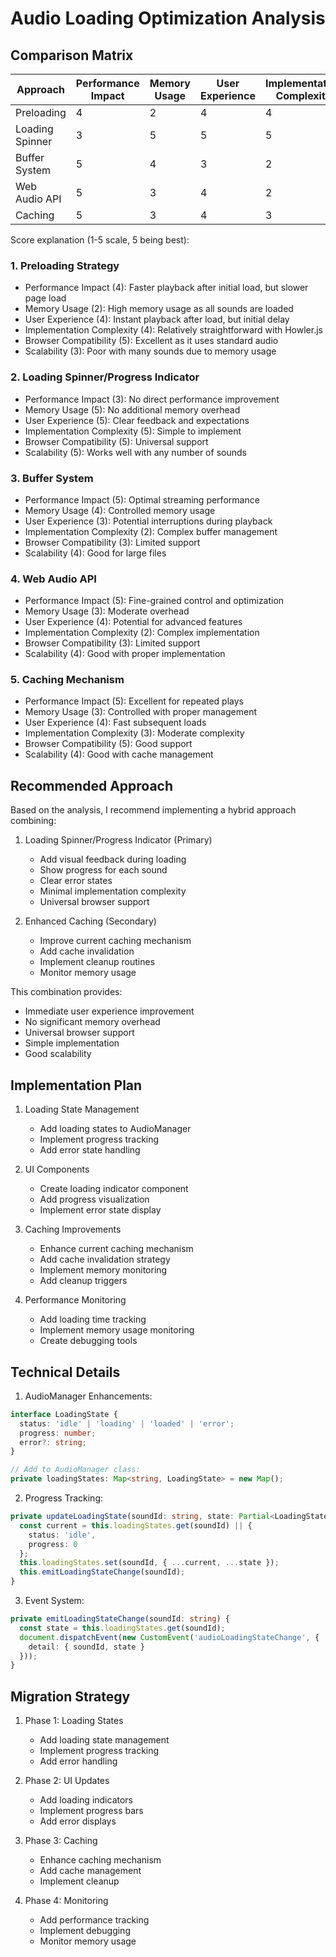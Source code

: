 # Audio Loading Optimization Analysis

## Comparison Matrix

| Approach | Performance Impact | Memory Usage | User Experience | Implementation Complexity | Browser Compatibility | Scalability | Total Score |
|----------|-------------------|--------------|-----------------|------------------------|---------------------|-------------|-------------|
| Preloading | 4 | 2 | 4 | 4 | 5 | 3 | 22 |
| Loading Spinner | 3 | 5 | 5 | 5 | 5 | 5 | 28 |
| Buffer System | 5 | 4 | 3 | 2 | 3 | 4 | 21 |
| Web Audio API | 5 | 3 | 4 | 2 | 3 | 4 | 21 |
| Caching | 5 | 3 | 4 | 3 | 5 | 4 | 24 |

Score explanation (1-5 scale, 5 being best):

### 1. Preloading Strategy
- Performance Impact (4): Faster playback after initial load, but slower page load
- Memory Usage (2): High memory usage as all sounds are loaded
- User Experience (4): Instant playback after load, but initial delay
- Implementation Complexity (4): Relatively straightforward with Howler.js
- Browser Compatibility (5): Excellent as it uses standard audio
- Scalability (3): Poor with many sounds due to memory usage

### 2. Loading Spinner/Progress Indicator
- Performance Impact (3): No direct performance improvement
- Memory Usage (5): No additional memory overhead
- User Experience (5): Clear feedback and expectations
- Implementation Complexity (5): Simple to implement
- Browser Compatibility (5): Universal support
- Scalability (5): Works well with any number of sounds

### 3. Buffer System
- Performance Impact (5): Optimal streaming performance
- Memory Usage (4): Controlled memory usage
- User Experience (3): Potential interruptions during playback
- Implementation Complexity (2): Complex buffer management
- Browser Compatibility (3): Limited support
- Scalability (4): Good for large files

### 4. Web Audio API
- Performance Impact (5): Fine-grained control and optimization
- Memory Usage (3): Moderate overhead
- User Experience (4): Potential for advanced features
- Implementation Complexity (2): Complex implementation
- Browser Compatibility (3): Limited support
- Scalability (4): Good with proper implementation

### 5. Caching Mechanism
- Performance Impact (5): Excellent for repeated plays
- Memory Usage (3): Controlled with proper management
- User Experience (4): Fast subsequent loads
- Implementation Complexity (3): Moderate complexity
- Browser Compatibility (5): Good support
- Scalability (4): Good with cache management

## Recommended Approach

Based on the analysis, I recommend implementing a hybrid approach combining:

1. Loading Spinner/Progress Indicator (Primary)
   - Add visual feedback during loading
   - Show progress for each sound
   - Clear error states
   - Minimal implementation complexity
   - Universal browser support

2. Enhanced Caching (Secondary)
   - Improve current caching mechanism
   - Add cache invalidation
   - Implement cleanup routines
   - Monitor memory usage

This combination provides:
- Immediate user experience improvement
- No significant memory overhead
- Universal browser support
- Simple implementation
- Good scalability

## Implementation Plan

1. Loading State Management
   - Add loading states to AudioManager
   - Implement progress tracking
   - Add error state handling

2. UI Components
   - Create loading indicator component
   - Add progress visualization
   - Implement error state display

3. Caching Improvements
   - Enhance current caching mechanism
   - Add cache invalidation strategy
   - Implement memory monitoring
   - Add cleanup triggers

4. Performance Monitoring
   - Add loading time tracking
   - Implement memory usage monitoring
   - Create debugging tools

## Technical Details

1. AudioManager Enhancements:
```typescript
interface LoadingState {
  status: 'idle' | 'loading' | 'loaded' | 'error';
  progress: number;
  error?: string;
}

// Add to AudioManager class:
private loadingStates: Map<string, LoadingState> = new Map();
```

2. Progress Tracking:
```typescript
private updateLoadingState(soundId: string, state: Partial<LoadingState>) {
  const current = this.loadingStates.get(soundId) || {
    status: 'idle',
    progress: 0
  };
  this.loadingStates.set(soundId, { ...current, ...state });
  this.emitLoadingStateChange(soundId);
}
```

3. Event System:
```typescript
private emitLoadingStateChange(soundId: string) {
  const state = this.loadingStates.get(soundId);
  document.dispatchEvent(new CustomEvent('audioLoadingStateChange', {
    detail: { soundId, state }
  }));
}
```

## Migration Strategy

1. Phase 1: Loading States
   - Add loading state management
   - Implement progress tracking
   - Add error handling

2. Phase 2: UI Updates
   - Add loading indicators
   - Implement progress bars
   - Add error displays

3. Phase 3: Caching
   - Enhance caching mechanism
   - Add cache management
   - Implement cleanup

4. Phase 4: Monitoring
   - Add performance tracking
   - Implement debugging
   - Monitor memory usage